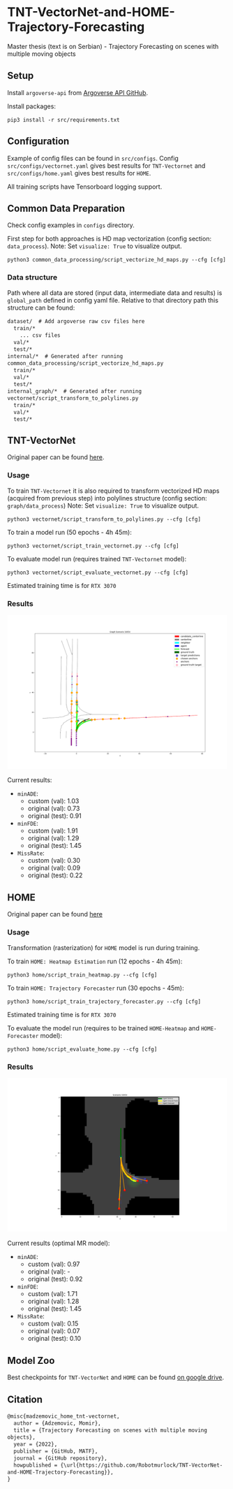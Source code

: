 # TNT-VectorNet-and-HOME-Trajectory-Forecasting

Master thesis (text is on Serbian) - Trajectory Forecasting on scenes with multiple moving objects

## Setup

Install `argoverse-api` from [Argoverse API GitHub](https://github.com/argoai/argoverse-api).

Install packages:

```
pip3 install -r src/requirements.txt
```

## Configuration

Example of config files can be found in `src/configs`. Config `src/configs/vectornet.yaml` gives best results for `TNT-Vectornet` and `src/configs/home.yaml` gives
best results for `HOME`. 

All training scripts have Tensorboard logging support.

## Common Data Preparation

Check config examples in `configs` directory.

First step for both approaches is HD map vectorization (config section: `data_process`). Note: Set `visualize: True` to visualize output.

```
python3 common_data_processing/script_vectorize_hd_maps.py --cfg [cfg]
```

### Data structure

Path where all data are stored (input data, intermediate data and results) is `global_path` defined in config yaml file. Relative to that
directory path this structure can be found:

```
dataset/  # Add argoverse raw csv files here
  train/*
    ... csv files
  val/*
  test/*
internal/*  # Generated after running common_data_processing/script_vectorize_hd_maps.py
  train/*
  val/*
  test/*
internal_graph/*  # Generated after running vectornet/script_transform_to_polylines.py
  train/*
  val/*
  test/*
```

## TNT-VectorNet

Original paper can be found [here](https://arxiv.org/abs/2008.08294).



### Usage

To train `TNT-Vectornet` it is also required to transform vectorized HD maps (acquired from previous step) into polylines structure (config section: `graph/data_process`)
Note: Set `visualize: True` to visualize output.

```
python3 vectornet/script_transform_to_polylines.py --cfg [cfg]
```

To train a model run (50 epochs - 4h 45m):

```
python3 vectornet/script_train_vectornet.py --cfg [cfg]
```

To evaluate model run (requires trained `TNT-Vectornet` model):

```
python3 vectornet/script_evaluate_vectornet.py --cfg [cfg]
```

Estimated training time is for `RTX 3070`

### Results

![vectornet-example](https://github.com/Robotmurlock/TNT-VectorNet-and-HOME-Trajectory-Forecasting/blob/main/thesis/images/result_MIA_10454.png)

Current results:

- `minADE`: 
    - custom (val): 1.03
    - original (val): 0.73
    - original (test): 0.91
- `minFDE`:
    - custom (val): 1.91
    - original (val): 1.29
    - original (test): 1.45
- `MissRate`:
    - custom (val): 0.30
    - original (val): 0.09
    - original (test): 0.22

## HOME

Original paper can be found [here](https://arxiv.org/abs/2105.10968)

### Usage
Transformation (rasterization) for `HOME` model is run during training.

To train `HOME: Heatmap Estimation` run (12 epochs - 4h 45m):

```
python3 home/script_train_heatmap.py --cfg [cfg]
```

To train `HOME: Trajectory Forecaster` run (30 epochs - 45m):

```
python3 home/script_train_trajectory_forecaster.py --cfg [cfg]
```

Estimated training time is for `RTX 3070`

To evaluate the model run (requires to be trained `HOME-Heatmap` and `HOME-Forecaster` model):

```
python3 home/script_evaluate_home.py --cfg [cfg]
```

### Results

![vectornet-example](https://github.com/Robotmurlock/TNT-VectorNet-and-HOME-Trajectory-Forecasting/blob/main/thesis/images/home_MIA_10454.png)

Current results (optimal MR model):

- `minADE`: 
    - custom (val): 0.97
    - original (val): -
    - original (test): 0.92
- `minFDE`:
    - custom (val): 1.71
    - original (val): 1.28
    - original (test): 1.45
- `MissRate`:
    - custom (val): 0.15
    - original (val): 0.07
    - original (test): 0.10

## Model Zoo

Best checkpoints for `TNT-VectorNet` and `HOME` can be found 
[on google drive](https://drive.google.com/drive/u/0/folders/1zckkDG90xO0o8BXHo4ZVXGLFzkKE35XZ).

## Citation

```
@misc{madzemovic_home_tnt-vectornet,
  author = {Adzemovic, Momir},
  title = {Trajectory Forecasting on scenes with multiple moving objects},
  year = {2022},
  publisher = {GitHub, MATF},
  journal = {GitHub repository},
  howpublished = {\url{https://github.com/Robotmurlock/TNT-VectorNet-and-HOME-Trajectory-Forecasting}},
}
```